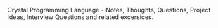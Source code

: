 Crystal Programming Language - Notes, Thoughts, Questions, Project Ideas, Interview Questions and related excersices. 
